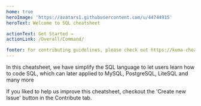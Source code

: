 ```yaml
---
home: true
heroImage: 'https://avatars1.githubusercontent.com/u/44744915'
heroText: Welcome to SQL cheatsheet

actionText: Get Started →
actionLink: /Overall/Command/

footer: For contributing guidelines, please check out https://kuma-cheatsheet.github.io for more information.
---
```

In this cheatsheet, we have simplify the SQL language to let users learn how to code SQL, which can later applied to MySQL, PostgreSQL, LiteSQL and many more

If you liked to help us improve this cheatsheet, checkout the 'Create new Issue' button in the Contribute tab.
